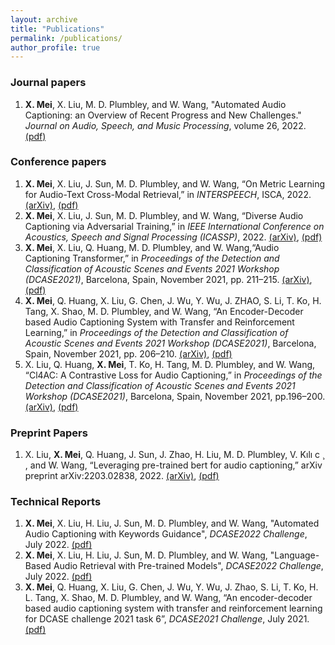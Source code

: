 ```yaml
---
layout: archive
title: "Publications"
permalink: /publications/
author_profile: true
---
```


### Journal papers
1. **X. Mei**, X. Liu, M. D. Plumbley, and W. Wang, "Automated Audio Captioning: an Overview of Recent Progress and New Challenges." *Journal on Audio, Speech, and Music Processing*, volume 26, 2022. [(pdf)](https://asmp-eurasipjournals.springeropen.com/articles/10.1186/s13636-022-00259-2)

### Conference papers
1. **X. Mei**, X. Liu, J. Sun, M. D. Plumbley, and W. Wang, “On Metric Learning for Audio-Text Cross-Modal Retrieval,” in *INTERSPEECH*, ISCA, 2022. [(arXiv)](https://arxiv.org/abs/2203.15537), [(pdf)](/files/Text_Audio_Retrieval_for_INTERSPEECH_2022.pdf) 
2. **X. Mei**, X. Liu, J. Sun, M. D. Plumbley, and W. Wang, “Diverse Audio Captioning via Adversarial Training,” in *IEEE International
Conference on Acoustics, Speech and Signal Processing (ICASSP)*, 2022. [(arXiv)](https://arxiv.org/abs/2110.06691v2),  [(pdf)](/files/diverse_audio_captioning.pdf)
3. **X. Mei**, X. Liu, Q. Huang, M. D. Plumbley, and W. Wang,“Audio Captioning Transformer,” in *Proceedings of the Detection and Classification of Acoustic Scenes  and Events 2021 Workshop (DCASE2021)*, Barcelona, Spain, November 2021, pp. 211–215. [(arXiv)](https://arxiv.org/abs/2107.09817), [(pdf)](/files/audio_captioning_transformer.pdf)
4. **X. Mei**, Q. Huang, X. Liu, G. Chen, J. Wu, Y. Wu, J. ZHAO, S. Li, T. Ko, H. Tang, X. Shao, M. D. Plumbley, and W. Wang, “An Encoder-Decoder based Audio Captioning System with Transfer and Reinforcement Learning,” in *Proceedings of the Detection and Classification of Acoustic Scenes and Events 2021 Workshop  (DCASE2021)*, Barcelona, Spain, November 2021, pp. 206–210. [(arXiv)](https://arxiv.org/abs/2108.02752), [(pdf)](/files/audio_captioning_with_transfer_and_reinforcement_learning.pdf)
5. X. Liu, Q. Huang, **X. Mei**, T. Ko, H. Tang, M. D. Plumbley, and W. Wang, “Cl4AC: A Contrastive Loss for Audio Captioning,” in *Proceedings of the Detection and Classification of Acoustic Scenes and Events 2021 Workshop (DCASE2021)*, Barcelona, Spain, November 2021, pp.196–200. [(arXiv)](https://arxiv.org/abs/2107.09990), [(pdf)](/files/CL4AC-A_CONTRASTIVE_LOSS_FOR_AUDIO_CAPTIONING.pdf)


### Preprint Papers
1. X. Liu, **X. Mei**, Q. Huang, J. Sun, J. Zhao, H. Liu, M. D. Plumbley, V. Kılı c ̧ , and W. Wang, “Leveraging pre-trained bert for audio captioning,” arXiv preprint arXiv:2203.02838, 2022. [(arXiv)](https://arxiv.org/abs/2203.02838), [(pdf)](/files/ac_bert.pdf) 

### Technical Reports
1. **X. Mei**, X. Liu, H. Liu, J. Sun, M. D. Plumbley, and W. Wang, "Automated Audio Captioning with Keywords Guidance", *DCASE2022 Challenge*, July 2022. [(pdf)](/files/DCASE2022_Mei_117_t6a.pdf)
2. **X. Mei**, X. Liu, H. Liu, J. Sun, M. D. Plumbley, and W. Wang, "Language-Based Audio Retrieval with Pre-trained Models", *DCASE2022 Challenge*, July 2022. [(pdf)](/files/DCASE2022_Mei_118_t6b.pdf)
3. **X. Mei**, Q. Huang, X. Liu, G. Chen, J. Wu, Y. Wu, J. Zhao, S. Li, T. Ko, H. L. Tang, X. Shao, M. D. Plumbley, and W. Wang, “An encoder-decoder based audio captioning system with transfer and reinforcement learning for DCASE challenge 2021 task 6”, *DCASE2021 Challenge*, July 2021. [(pdf)](/files/2021_DCASE_Task6_audio_captioning.pdf)

